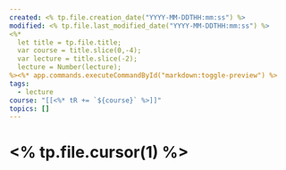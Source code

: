 ```yaml
---
created: <% tp.file.creation_date("YYYY-MM-DDTHH:mm:ss") %>
modified: <% tp.file.last_modified_date("YYYY-MM-DDTHH:mm:ss") %>
<%*
  let title = tp.file.title;
  var course = title.slice(0,-4);
  var lecture = title.slice(-2);
  lecture = Number(lecture);
%><%* app.commands.executeCommandById("markdown:toggle-preview") %> 
tags:
  - lecture
course: "[[<%* tR += `${course}` %>]]"
topics: []
---
```



# <% tp.file.cursor(1) %>
